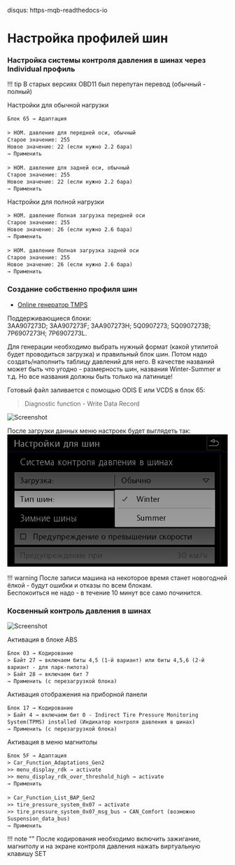 disqus: https-mqb-readthedocs-io
# Настройка профилей шин

### Настройка системы контроля давления в шинах через Individual профиль

!!! tip
    В старых версиях OBD11 был перепутан перевод (обычный - полный)
    
Настройки для обычной нагрузки

    Блок 65 → Адаптация

    > НОМ. давление для передней оси, обычный
    Старое значение: 255
    Новое значение: 22 (если нужно 2.2 бара)
    → Применить
    
    > НОМ. давление для задней оси, обычный
    Старое значение: 255
    Новое значение: 22 (если нужно 2.2 бара)
    → Применить

Настройки для полной нагрузки

    > НОМ. давление Полная загрузка передней оси
    Старое значение: 255
    Новое значение: 26 (если нужно 2.6 бара)
    → Применить
    
    > НОМ. давление Полная загрузка задней оси
    Старое значение: 255
    Новое значение: 26 (если нужно 2.6 бара)
    → Применить

### Создание собственно профиля шин

+ [Online генератор TMPS](/MQB/tiresCoding)

Поддерживающиеся блоки:   
3AA907273D; 3AA907273F; 3AA907273H; 5Q0907273; 5Q0907273B; 7P6907273H; 7P6907273L.

Для генерации необходимо выбрать нужный формат (какой утилитой будет проводиться загрузка) и правильный блок шин. 
Потом надо создать/наполнить таблицу давлений для него. 
В качестве названий может быть что угодно - размерность шин, названия Winter-Summer и т.д. Но все названия должны быть только на латинице!

Готовый файл заливается с помощью ODIS E или VCDS в блок 65:

> Diagnostic function - Write Data Record

![Screenshot](../images/MQB/odis-e-tires.png) 

После загрузки данных меню настроек будет выглядеть так:  
![Screenshot](../images/MQB/tires.png) 
    
!!! warning
    После записи машина на некоторое время станет новогодней ёлкой - будут ошибки и отказы по всем блокам.   
    Беспокоиться не надо - в течение 10 минут все само починится.
    
### Косвенный контроль давления в шинах

![Screenshot](../images/MQB/analog_tires.png) 

Активация в блоке ABS
```
Блок 03 → Кодирование
> Байт 27 → включаем биты 4,5 (1-й вариант) или биты 4,5,6 (2-й вариант - для парк-пилота) 
> Байт 28 → включаем бит 7
→ Применить (с перезагрузкой блока)
```

Активация отображения на приборной панели
```
Блок 17 → Кодирование  
> Байт 4 → включаем бит 0 - Indirect Tire Pressure Monitoring System(TPMS) installed (Индикатор контроля давления в шинах)
→ Применить (с перезагрузкой блока)
```

Активация в меню магнитолы
```
Блок 5F → Адаптация
> Car_Function_Adaptations_Gen2
>> menu_display_rdk → activate
>> menu_display_rdk_over_threshold_high → activate
→ Применить 

> Car_Function_List_BAP_Gen2
>> tire_pressure_system_0x07 → activate
>> tire_pressure_system_0x07_msg_bus → CAN_Comfort (возможно Suspension_data_bus)
→ Применить 
```

!!! note ""
    После кодирования необходимо включить зажигание, магнитолу и на экране контроля давления нажать виртуальную клавишу SET
